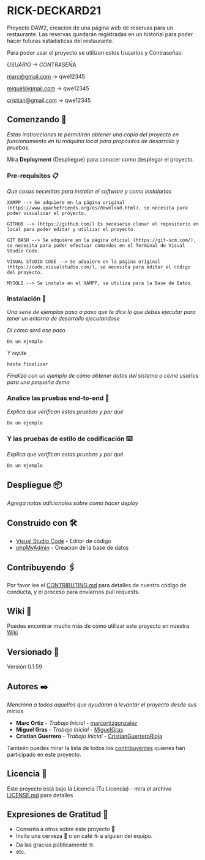 # RICK-DECKARD21

Proyecto DAW2, creación de una página web de reservas para un restaurante. Las reservas quedarán registradas en un historial para poder hacer futuras estádisticas del restaurante.

Para poder usar el proyecto se utilizan estos Uusarios y Contraseñas:

*USUARIO -> CONTRASEÑA*

marc@gmail.com -> qwe12345

miguel@gmail.com -> qwe12345

cristian@gmail.com -> qwe12345


## Comenzando 🚀

_Estas instrucciones te permitirán obtener una copia del proyecto en funcionamiento en tu máquina local para propósitos de desarrollo y pruebas._

Mira **Deployment** (Despliegue) para conocer como desplegar el proyecto.


### Pre-requisitos 📋

_Que cosas necesitas para instalar el software y como instalarlas_

```
XAMPP --> Se adquiere en la página original (https://www.apachefriends.org/es/download.html), se necesita para poder visualizar el proyecto.

GITHUB --> (https://github.com/) Es necesario clonar el repositorio en local para poder editar y utilizar el proyecto.

GIT BASH --> Se adquiere en la página oficial (https://git-scm.com/), se necesita para poder efectuar comandos en el Terminal de Visual Studio Code.

VISUAL STUDIO CODE --> Se adquiere en la página original (https://code.visualstudio.com/), se necesita para editar el código del proyecto.

MYSQLI --> Se instala en el XAMPP, se utiliza para la Base de Datos.
```

### Instalación 🔧

_Una serie de ejemplos paso a paso que te dice lo que debes ejecutar para tener un entorno de desarrollo ejecutandose_

_Dí cómo será ese paso_

```
Da un ejemplo
```

_Y repite_

```
hasta finalizar 
```

_Finaliza con un ejemplo de cómo obtener datos del sistema o como usarlos para una pequeña demo_


### Analice las pruebas end-to-end 🔩

_Explica que verifican estas pruebas y por qué_

```
Da un ejemplo
```

### Y las pruebas de estilo de codificación ⌨️

_Explica que verifican estas pruebas y por qué_

```
Da un ejemplo
```

## Despliegue 📦

_Agrega notas adicionales sobre como hacer deploy_

## Construido con 🛠️

* [Visual Studio Code](https://code.visualstudio.com/) - Editor de código
* [phpMyAdmin](https://www.phpmyadmin.net/) - Creacion de la base de datos

## Contribuyendo 🖇️

Por favor lee el [CONTRIBUTING.md](https://gist.github.com/villanuevand/xxxxxx) para detalles de nuestro código de conducta, y el proceso para enviarnos pull requests.

## Wiki 📖

Puedes encontrar mucho más de cómo utilizar este proyecto en nuestra [Wiki](https://github.com/tu/proyecto/wiki)

## Versionado 📌

Versión 0.1.59

## Autores ✒️

_Menciona a todos aquellos que ayudaron a levantar el proyecto desde sus inicios_

* **Marc Ortiz** - *Trabajo Inicial* - [marcortizgonzalez](https://github.com/marcortizgonzalez)
* **Miguel Gras** - *Trabajo Inicial* - [MiguelGras](https://github.com/MiguelGras)
* **Cristian Guerrero** - *Trabajo Inicial* - [CristianGuerreroRioja](https://github.com/CristianGuerreroRioja)

También puedes mirar la lista de todos los [contribuyentes](https://github.com/dannylarrea/RICK-DECKARD21/graphs/contributors) quíenes han participado en este proyecto. 

## Licencia 📄

Este proyecto está bajo la Licencia (Tu Licencia) - mira el archivo [LICENSE.md](LICENSE.md) para detalles

## Expresiones de Gratitud 🎁

* Comenta a otros sobre este proyecto 📢
* Invita una cerveza 🍺 o un café ☕ a alguien del equipo. 
* Da las gracias públicamente 🤓.
* etc.

